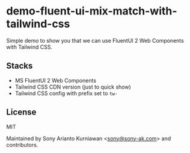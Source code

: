 # demo-fluent-ui-mix-match-with-tailwind-css
Simple demo to show you that we can use FluentUI 2 Web Components with Tailwind CSS.

## Stacks
- MS FluentUI 2 Web Components
- Tailwind CSS CDN version (just to quick show)
- Tailwind CSS config with prefix set to `tw-`

## License

MIT

Maintained by Sony Arianto Kurniawan <<sony@sony-ak.com>> and contributors.
